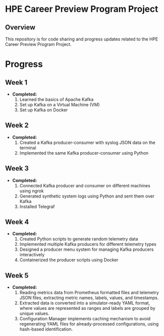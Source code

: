 # HPE Career Preview Program Project
## Overview
This repository is for code sharing and progress updates related to the HPE Career Preview Program Project.

# Progress
## Week 1
- **Completed:**
  1. Learned the basics of Apache Kafka
  2. Set up Kafka on a Virtual Machine (VM)
  3. Set up Kafka on Docker

## Week 2
- **Completed:**
  1. Created a Kafka producer-consumer with syslog JSON data on the terminal
  2. Implemented the same Kafka producer-consumer using Python
## Week 3
- **Completed:**
  1. Connected Kafka producer and consumer on different machines using ngrok
  2. Generated synthetic system logs using Python and sent them over Kafka
  3. Installed Telegraf
     
## Week 4
- **Completed:**
  1. Created Python scripts to generate random telemetry data
  2. Implemented multiple Kafka producers for different telemetry types
  3. Designed a producer menu system for managing Kafka producers interactively
  4. Containerized the producer scripts using Docker

## Week 5
- **Completed:**
  1. Reading metrics data from Prometheus formatted files and telemetry JSON files, extracting metric names, labels, values, and timestamps.
  2. Extracted data is converted into a simulator-ready YAML format, where values are represented as ranges and labels are grouped by unique values.
  3. Configuration Manager implements caching mechanism to avoid regenerating YAML files for already-processed configurations, using hash-based identification.
  


